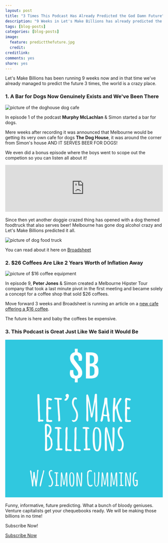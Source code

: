 ```yaml
---
layout: post
title: "3 Times This Podcast Has Already Predicted the God Damn Future"
description: "9 Weeks in Let's Make Billions has already predicted the future 3 times"
tags: [blog-posts]
categories: [blog-posts]
image:
  feature: predictthefuture.jpg
  credit: 
creditlink:
comments: yes
share: yes
---
```


Let's Make Billions has been running 9 weeks now and in that time we've already managed to predict the future 3 times, the world is a crazy place.

### 1. A Bar for Dogs Now Genuinely Exists and We've Been There

![picture of the doghouse dog cafe](https://www.broadsheet.com.au/media/cache/ab/a2/aba2d7c6aae1e13d693fbc17677eb741.jpg "Picture of The DOGHOUSE cafe")

In episode 1 of the podcast **Murphy McLachlan** & Simon started a bar for dogs.

Mere weeks after recording it was announced that Melbourne would be getting its very own cafe for dogs **The Dog House**, it was around the corner from Simon's house AND IT SERVES BEER FOR DOGS!

We even did a bonus episode where the boys went to scope out the competion so you can listen all about it!

<iframe src="https://www.omnycontent.com/w/player/?orgId=f74cc2ac-5cea-4914-99d8-a67c008ca26e&programId=df7f3c35-9d13-4dc2-baa6-a67c008d8993&clipId=945134ef-886e-4a45-9b77-a67c008d9526" width="100%" height="150px" frameborder="0"></iframe>

Since then yet another doggie crazed thing has opened with a dog themed foodtruck that also serves beer! Melbourne has gone dog alcohol crazy and Let's Make Billions predicted it all.

![picture of dog food truck](https://www.broadsheet.com.au/media/cache/04/0f/040f35cfe8a31af9af8c5f53d2a4d41b.jpg "The Dog Food Truck")

You can read about it here on [Broadsheet](https://www.broadsheet.com.au/national/food-and-drink/article/melbourne-now-has-food-truck-dogs)


### 2. $26 Coffees Are Like 2 Years Worth of Inflation Away

![picture of $16 coffee equipment](https://www.broadsheet.com.au/media/cache/99/6f/996f1ad078eef60d6d6251841d932526.jpg)

In episode 9, **Peter Jones** & Simon created a Melbourne Hipster Tour company that took a last minute pivot in the first meeting and became solely a concept for a coffee shop that sold $26 coffees.

Move forward 3 weeks and Broadsheet is running an article on a [new cafe offering a $16 coffee](https://www.broadsheet.com.au/national/food-and-drink/article/asskicker-coffee).

The future is here and baby the coffees be expensive.

### 3. This Podcast is Great Just Like We Said it Would Be

![let's make billions podcast logo](/images/letsmakebillionspodcast.jpg)

Funny, informative, future predicting. What a bunch of bloody geniuses. Venture capitalists get your chequebooks ready. We will be making those billions in no time!

Subscribe Now!


<a href="http://bit.ly/predictTheFutureListicleiTunes" class="btn btn-success" >Subscribe Now</a>